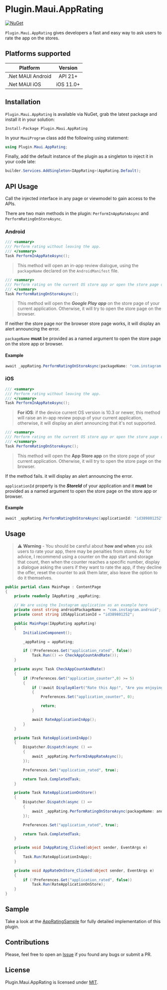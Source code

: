 # Plugin.Maui.AppRating
[![NuGet](https://img.shields.io/nuget/v/Plugin.Maui.AppRating.svg?label=NuGet)](https://www.nuget.org/packages/Plugin.Maui.AppRating/)

`Plugin.Maui.AppRating` gives developers a fast and easy way to ask users to rate the app on the stores.

## Platforms supported

|Platform|Version|
|-------------------|:------------------:|
|.Net MAUI Android|API 21+|
|.Net MAUI iOS|iOS 11.0+|

## Installation
`Plugin.Maui.AppRating` is available via NuGet, grab the latest package and install it in your solution:

    Install-Package Plugin.Maui.AppRating

In your `MauiProgram` class add the following using statement:

```csharp
using Plugin.Maui.AppRating;
```

Finally, add the default instance of the plugin as a singleton to inject it in your code late:

```csharp
builder.Services.AddSingleton<IAppRating>(AppRating.Default);
```

## API Usage
Call the injected interface in any page or viewmodel to gain access to the APIs.

There are two main methods in the plugin: `PerformInAppRateAsync` and `PerformRatingOnStoreAsync`.

### Android
```csharp
/// <summary>
/// Perform rating without leaving the app.
/// </summary>
Task PerformInAppRateAsync();
```
> This method will open an in-app review dialogue, using the `packageName` declared on the `AndroidManifest` file.

```csharp
/// <summary>
/// Perform rating on the current OS store app or open the store page on browser.
/// </summary>
Task PerformRatingOnStoreAsync();
```
> This method will open the **_Google Play app_** on the store page of your current application. Otherwise, it will try to open the store page on the browser.

If neither the store page nor the browser store page works, it will display an alert announcing the error.

`packageName` **must** be provided as a named argument to open the store page on the store app or browser.

#### Example
```csharp
await _appRating.PerformRatingOnStoreAsync(packageName: "com.instagram.android");
```

### iOS
```csharp
/// <summary>
/// Perform rating without leaving the app.
/// </summary>
Task PerformInAppRateAsync();
```
> **For iOS**: if the device current OS version is 10.3 or newer, this method will raise an in-app review popup of your current application, otherwise, it will display an alert announcing that it's not supported.

```csharp
/// <summary>
/// Perform rating on the current OS store app or open the store page on browser.
/// </summary>
Task PerformRatingOnStoreAsync();
```
> This method will open the **App Store app** on the store page of your current application. Otherwise, it will try to open the store page on the browser.

If the method fails. it will display an alert announcing the error.

`applicationId` property is the **_StoreId_** of your application and it **must** be provided as a named argument to open the store page on the store app or browser.

#### Example
```csharp
await _appRating.PerformRatingOnStoreAsync(applicationId: "id389801252");
```

## Usage
> :warning: **Warning** - You should be careful about **how and when** you ask users to rate your app, there may be penalties from stores. As for advice, I recommend using a counter on the app start and storage that count, then when the counter reaches a specific number, display a dialogue asking the users if they want to rate the app, if they decline the offer, reset the counter to ask them later, also leave the option to do it themselves.

```csharp
public partial class MainPage : ContentPage
{
    private readonly IAppRating _appRating;

    // We are using the Instagram application as an example here
    private const string androidPackageName = "com.instagram.android";
    private const string iOSApplicationId = "id389801252";

    public MainPage(IAppRating appRating)
    {
        InitializeComponent();

        _appRating = appRating;

        if (!Preferences.Get("application_rated", false))
            Task.Run(() => CheckAppCountAndRate());
    }

    private async Task CheckAppCountAndRate()
    {
        if (Preferences.Get("application_counter",0) >= 5)
        {
            if (!await DisplayAlert("Rate this App!", "Are you enjoying the so far? Would you like to leave a review in the store?", "Yes", "No"))
            {
                Preferences.Set("application_counter", 0);

                return;
            }

            await RateApplicationInApp();
        }
    }

    private Task RateApplicationInApp()
    {
        Dispatcher.Dispatch(async () =>
        {
            await _appRating.PerformInAppRateAsync();
        });

        Preferences.Set("application_rated", true);

        return Task.CompletedTask;
    }

    private Task RateApplicationOnStore()
    {
        Dispatcher.Dispatch(async () =>
        {
            await _appRating.PerformRatingOnStoreAsync(packageName: androidPackageName, applicationId: iOSApplicationId);
        });

        Preferences.Set("application_rated", true);

        return Task.CompletedTask;
    }

    private void InAppRating_Clicked(object sender, EventArgs e)
    {
        Task.Run(RateApplicationInApp);
    }

    private void AppRateOnStore_Clicked(object sender, EventArgs e)
    {
        if (!Preferences.Get("application_rated", false))
            Task.Run(RateApplicationOnStore);
    }
}
```

## Sample
Take a look at the [AppRatingSample](https://github.com/FabriBertani/Plugin.Maui.AppRating/tree/main/samples/AppRatingSample) for fully detailed implementation of this plugin.

## Contributions
Please, feel free to open an [Issue](https://github.com/FabriBertani/Plugin.Maui.AppRating/issues) if you found any bugs or submit a PR.

## License
Plugin.Maui.AppRating is licensed under [MIT](https://github.com/FabriBertani/Plugin.Maui.AppRating/blob/main/LICENSE).